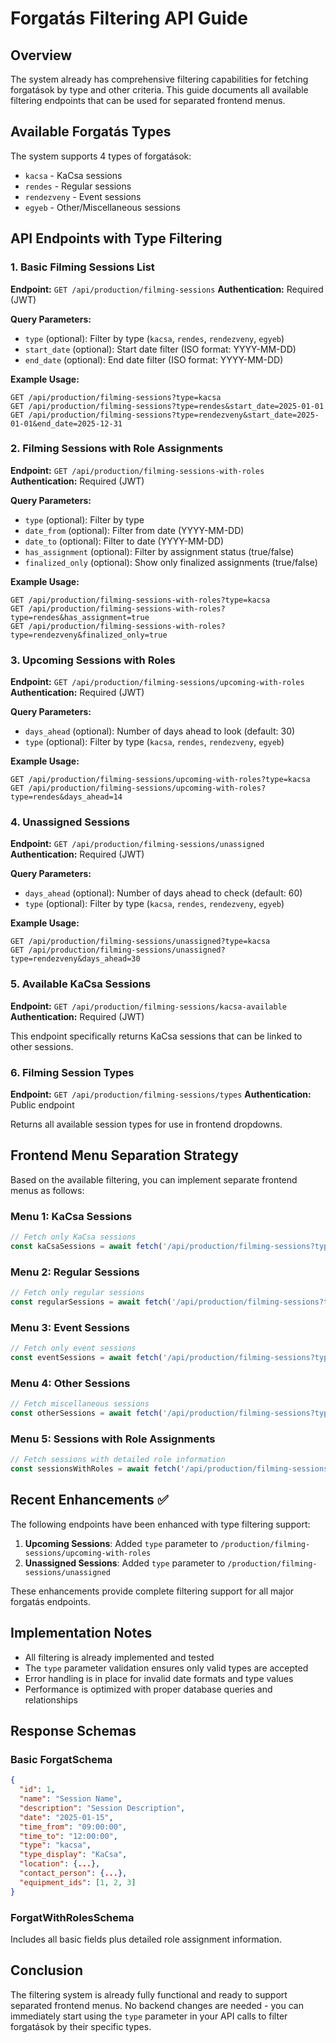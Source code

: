 # Forgatás Filtering API Guide

## Overview

The system already has comprehensive filtering capabilities for fetching forgatások by type and other criteria. This guide documents all available filtering endpoints that can be used for separated frontend menus.

## Available Forgatás Types

The system supports 4 types of forgatások:

- `kacsa` - KaCsa sessions
- `rendes` - Regular sessions  
- `rendezveny` - Event sessions
- `egyeb` - Other/Miscellaneous sessions

## API Endpoints with Type Filtering

### 1. Basic Filming Sessions List
**Endpoint:** `GET /api/production/filming-sessions`
**Authentication:** Required (JWT)

**Query Parameters:**
- `type` (optional): Filter by type (`kacsa`, `rendes`, `rendezveny`, `egyeb`)
- `start_date` (optional): Start date filter (ISO format: YYYY-MM-DD)
- `end_date` (optional): End date filter (ISO format: YYYY-MM-DD)

**Example Usage:**
```http
GET /api/production/filming-sessions?type=kacsa
GET /api/production/filming-sessions?type=rendes&start_date=2025-01-01
GET /api/production/filming-sessions?type=rendezveny&start_date=2025-01-01&end_date=2025-12-31
```

### 2. Filming Sessions with Role Assignments
**Endpoint:** `GET /api/production/filming-sessions-with-roles`
**Authentication:** Required (JWT)

**Query Parameters:**
- `type` (optional): Filter by type
- `date_from` (optional): Filter from date (YYYY-MM-DD)
- `date_to` (optional): Filter to date (YYYY-MM-DD)
- `has_assignment` (optional): Filter by assignment status (true/false)
- `finalized_only` (optional): Show only finalized assignments (true/false)

**Example Usage:**
```http
GET /api/production/filming-sessions-with-roles?type=kacsa
GET /api/production/filming-sessions-with-roles?type=rendes&has_assignment=true
GET /api/production/filming-sessions-with-roles?type=rendezveny&finalized_only=true
```

### 3. Upcoming Sessions with Roles
**Endpoint:** `GET /api/production/filming-sessions/upcoming-with-roles`
**Authentication:** Required (JWT)

**Query Parameters:**
- `days_ahead` (optional): Number of days ahead to look (default: 30)
- `type` (optional): Filter by type (`kacsa`, `rendes`, `rendezveny`, `egyeb`)

**Example Usage:**
```http
GET /api/production/filming-sessions/upcoming-with-roles?type=kacsa
GET /api/production/filming-sessions/upcoming-with-roles?type=rendes&days_ahead=14
```

### 4. Unassigned Sessions
**Endpoint:** `GET /api/production/filming-sessions/unassigned`
**Authentication:** Required (JWT)

**Query Parameters:**
- `days_ahead` (optional): Number of days ahead to check (default: 60)
- `type` (optional): Filter by type (`kacsa`, `rendes`, `rendezveny`, `egyeb`)

**Example Usage:**
```http
GET /api/production/filming-sessions/unassigned?type=kacsa
GET /api/production/filming-sessions/unassigned?type=rendezveny&days_ahead=30
```

### 5. Available KaCsa Sessions
**Endpoint:** `GET /api/production/filming-sessions/kacsa-available`
**Authentication:** Required (JWT)

This endpoint specifically returns KaCsa sessions that can be linked to other sessions.

### 6. Filming Session Types
**Endpoint:** `GET /api/production/filming-sessions/types`
**Authentication:** Public endpoint

Returns all available session types for use in frontend dropdowns.

## Frontend Menu Separation Strategy

Based on the available filtering, you can implement separate frontend menus as follows:

### Menu 1: KaCsa Sessions
```javascript
// Fetch only KaCsa sessions
const kaCsaSessions = await fetch('/api/production/filming-sessions?type=kacsa');
```

### Menu 2: Regular Sessions  
```javascript
// Fetch only regular sessions
const regularSessions = await fetch('/api/production/filming-sessions?type=rendes');
```

### Menu 3: Event Sessions
```javascript
// Fetch only event sessions
const eventSessions = await fetch('/api/production/filming-sessions?type=rendezveny');
```

### Menu 4: Other Sessions
```javascript
// Fetch miscellaneous sessions
const otherSessions = await fetch('/api/production/filming-sessions?type=egyeb');
```

### Menu 5: Sessions with Role Assignments
```javascript
// Fetch sessions with detailed role information
const sessionsWithRoles = await fetch('/api/production/filming-sessions-with-roles?type=kacsa');
```

## Recent Enhancements ✅

The following endpoints have been enhanced with type filtering support:

1. **Upcoming Sessions**: Added `type` parameter to `/production/filming-sessions/upcoming-with-roles`
2. **Unassigned Sessions**: Added `type` parameter to `/production/filming-sessions/unassigned`

These enhancements provide complete filtering support for all major forgatás endpoints.

## Implementation Notes

- All filtering is already implemented and tested
- The `type` parameter validation ensures only valid types are accepted
- Error handling is in place for invalid date formats and type values
- Performance is optimized with proper database queries and relationships

## Response Schemas

### Basic ForgatSchema
```json
{
  "id": 1,
  "name": "Session Name",
  "description": "Session Description",
  "date": "2025-01-15",
  "time_from": "09:00:00",
  "time_to": "12:00:00",
  "type": "kacsa",
  "type_display": "KaCsa",
  "location": {...},
  "contact_person": {...},
  "equipment_ids": [1, 2, 3]
}
```

### ForgatWithRolesSchema
Includes all basic fields plus detailed role assignment information.

## Conclusion

The filtering system is already fully functional and ready to support separated frontend menus. No backend changes are needed - you can immediately start using the `type` parameter in your API calls to filter forgatások by their specific types.